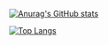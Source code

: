 [![Anurag's GitHub stats](https://github-readme-stats.vercel.app/api?username=Koeda-ShortLand)](https://github.com/Koeda-ShortLand/github-readme-stats)

[![Top Langs](https://github-readme-stats.vercel.app/api/top-langs/?username=Koeda-ShortLand)](https://github.com/Koeda-ShortLand/github-readme-stats)
